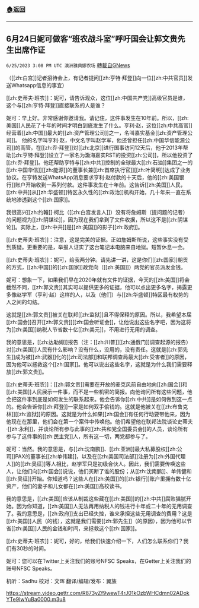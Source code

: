 ###  [:house:返回](README.md)
---


## 6月24日妮可做客“班农战斗室”呼吁国会让郭文贵先生出席作证
`6/25/2023 3:08 PM UTC 澳洲雅典娜农场` [轉載自GNews](https://gnews.org/articles/1411386)

（[[zh:白宫]]记者招待会上，有记者提问[[zh:亨特·拜登]]向一位[[zh:中共官员]]发送Whatsapp信息的事宜）

[[zh:史蒂夫·班农]]：妮可，请告诉观众，这位[[zh:中国共产党]]高级官员是谁，这个与[[zh:亨特·拜登]]直接联系的人是谁？

妮可：早上好。非常感谢你邀请我。请记住，这件事发生在10年前。所以，[[zh:美国]]人民花了十年的时间才明白到底发生了什么。亨利·赵，这位[[zh:中共高官]]经营着[[zh:中国]]最大的[[zh:资产管理公司]]之一，名叫嘉实基金[[zh:资产管理公司]]。 他的名字叫亨利·赵，中文名字叫赵学军，他还曾担任[[zh:中国华信能源公司]]的高管。在[[zh:乔·拜登]]对[[zh:北京]]进行国事访问12天后，他于2013年帮助[[zh:亨特·拜登]]设立了一家名为渤海嘉实RST的投资[[zh:公司]]，所以他投资了[[zh:乔·拜登]]。他还帮助亨特与[[zh:中共]]控制的全球最大[[zh:石油]]集团之一的[[zh:中国华信]][[zh:能源]]的董事长兼[[zh:首席执行官]][[zh:叶简明]]达成了业务协议。在亨特发送WhatsApp消息要求亨利·赵付款的十天后，他的[[zh:美国银行]]账户开始收到一系列付款。这件事发生在十年前。这告诉[[zh:美国]]人民，[[zh:中共]]从[[zh:华盛顿]]特区永久性的[[zh:政治]]机构开始，几十年来一直在系统地渗透到这个[[zh:国家]]。

我很高兴[[zh:约翰]]·柯比（[[zh:白宫发言人]]）没有将詹姆斯（提问题的记者）的问题视为[[zh:阴谋论]]，因为现在我们拿到了文件收据，所以这不是[[zh:阴谋论]]。实际上，[[zh:中共]]是[[zh:美国]]的影子[[zh:政府]]。

[[zh:史蒂夫·班农]]：注意，这是完美的证据。正如詹姆斯所说，这些事实没有受到质疑。更重要的是，举报人证实了这台笔记本电脑来自地狱。短暂休息一会。

[[zh:史蒂夫·班农]]：妮可，给我两分钟。请先讲一讲，这是你们[[zh:国家]]朝贡的方式，[[zh:中国]]的[[zh:国家]]政党向（[[zh:美国]]）两党的官员派发金钱。

妮可：想象一下，如果我们早在2020年就有文件的证据，今天的[[zh:美国]]将会截然不同，[[zh:郭文贵]]其实可以提供更多的证据，他可以点出更多名字，揭露更多像赵学军（亨利·赵）这样的人，以及（他们）与[[zh:华盛顿]]特区最有权势的人之间的勾结。

这就是[[zh:郭文贵]]被关在联邦[[zh:监狱]]且不得保释的原因。所以，我希望本届[[zh:国会]]召开[[zh:郭文贵]][[zh:国会听证会]]，让他说出这些名字吧，因为这将为[[zh:美国]]纳税人节省数十亿[[zh:美元]]，不用进行无用的调查。

我的意思是，[[zh:达勒姆]]报告（注：[[zh:川普]][[zh:通俄门]]调查起源的报告）对[[zh:美国]]人民有什么影响？没有什么，没用的，没有责任。这就是[[zh:郭先生]]成为被[[zh:武器]]化的[[zh:司法部]]和联邦调查局最大[[zh:受害者]]的原因，因为他可以拯救这个[[zh:国家]]。他可以说出这些名字，这就是为什么我们需要释放[[zh:郭文贵]]。

[[zh:史蒂夫·班农]]：[[zh:郭文贵]]需要在开放的麦克风前自由地向[[zh:国会]]和[[zh:美国]]人民展示一件事，而不是一些机密的简报。向他询问所有这些问题，他会把这件事到底是如何发生的联系起来。他会告诉你[[zh:中共]]是如何做到这一点的。他会告诉你[[zh:拜登]]一家是如何双手偷钱的。这就是他被关在[[zh:布鲁克林]][[zh:监狱]]的原因。这就是为什么如果[[zh:国会]]有任何行动要带他来，因为他现在在那里，他们会在第一个案件中传唤他。他们希望他在联邦法院谈论史蒂夫·[[zh:永利]]，并谈论所有参与此事的[[zh:共和党全国委员会]]的人员，谈论所有参与了这件事的[[zh:民主党]]人，所有这一切，两党都参与了。

妮可：当然。我的意思是，与[[zh:沈南鹏]]、[[zh:亚洲]]最大私募股权[[zh:公司]]PAX的董事长[[zh:单伟建]]，以及在[[zh:美国司法部]]注册为[[zh:外国代理人]]的[[zh:吴征]]等人相比，赵学军只是初级合伙人。因此，我们需要传唤这些人，让他们向[[zh:国会]]说说，他们买断了谁的股份；从[[zh:沈南鹏]]、单伟健和[[zh:吴征]]开始。你知道吗？这些人在[[zh:美国]]的[[zh:银行]]账户里拥有数十亿资产，他们的妻子和儿女都在[[zh:美国]]高校读书。

我的意思是，[[zh:美国]]应该从制裁这些藏在[[zh:美国]]的[[zh:中共]]腐败猫腻开始。因为你知道，[[zh:美国]]人无法再用纳税人的钱进行十年或二十年的无用调查了。我的意思是，[[zh:政府]]支出已经失控，谁来承担这些无用调查的费用？这是[[zh:美国]]人民（的钱），这就是我们需要[[zh:郭先生]]（的原因），因为他可以节省[[zh:美国]]人民的金钱和时间，来拯救这个[[zh:国家]]。

[[zh:史蒂夫·班农]]：妮可，好的，给我们快速介绍一下，人们怎么联系你们？我们有30秒的时间。

妮可：您可以在Twitter上关注我们的账号NFSC Speaks，在Getter上关注我们的账号NFSC Speaks。

机听：Sadhu
校对：文晖
翻译/编辑/发布：翼族

https://stream.video.gettr.com/R873yZf9wewT4rJ01kOzbWHCdmn02ADokYTe9lwYuBa0000.m3u8

